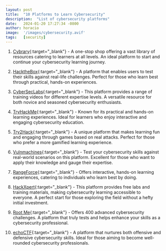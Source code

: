 ```yaml
---
layout: post
title:  "10 Platforms to Learn Cybersecurity"
description:  "List of cybersecurity platforms"
date:   2024-01-20 17:27:34 -0800
author: horacio 
image:  '/images/cybersecurity.avif'
tags:   [security]
---
```


1. [Cybrary][1]{:target="_blank"} - A one-stop shop offering a vast library of resources catering to learners at all levels. An ideal platform to start and continue your cybersecurity learning journey.

2. [HacktheBox][2]{:target="_blank"} - A platform that enables users to test their skills against real-life challenges. Perfect for those who learn best through practical, hands-on experiences.

3. [CyberSecLabs][3]{:target="_blank"} - This platform provides a range of training videos for different expertise levels. A versatile resource for both novice and seasoned cybersecurity enthusiasts.

4. [TryHackMe][4]{:target="_blank"} - Known for its practical and hands-on learning experiences. Ideal for learners who enjoy interactive and engaging cybersecurity education.

5. [Try2Hack][5]{:target="_blank"} - A unique platform that makes learning fun and engaging through games based on real attacks. Perfect for those who prefer a more gamified learning experience.

6. [Vulnmachines][6]{:target="_blank"} - Test your cybersecurity skills against real-world scenarios on this platform. Excellent for those who want to apply their knowledge and gauge their expertise.

7. [RangeForce][7]{:target="_blank"} - Offers interactive, hands-on learning experiences, catering to individuals who learn best by doing.

8. [HackXpert][8]{:target="_blank"} - This platform provides free labs and training materials, making cybersecurity learning accessible to everyone. A perfect start for those exploring the field without a hefty initial investment.

9. [Root Me][9]{:target="_blank"} - Offers 400 advanced cybersecurity challenges. A platform that truly tests and helps enhance your skills as a cybersecurity professional.

10. [echoCTF][10]{:target="_blank"} - A platform that nurtures both offensive and defensive cybersecurity skills. Ideal for those aiming to become well-rounded cybersecurity professionals.

[1]: https://www.cybrary.it
[2]: https://www.hackthebox.com
[3]: https://cyberseclabs.io
[4]: https://tryhackme.com
[5]: https://try2hack.me
[6]: https://www.vulnmachines.com
[7]: https://www.rangeforce.com
[8]: https://hackxpert.com
[9]: https://www.root-me.org
[10]: https://echoctf.com


